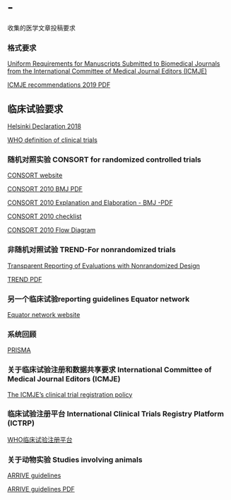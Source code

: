 # -
收集的医学文章投稿要求

### 格式要求

[Uniform Requirements for Manuscripts Submitted to Biomedical Journals from the International Committee of Medical Journal Editors (ICMJE)](http://www.icmje.org/recommendations/)

[ICMJE recommendations 2019 PDF](https://github.com/CharlieandDavid/medical-manuscript-requirement/blob/master/icmje-recommendations.pdf)

## 临床试验要求

[Helsinki Declaration 2018](https://www.wma.net/policies-post/wma-declaration-of-helsinki-ethical-principles-for-medical-research-involving-human-subjects/)

[WHO definition of clinical trials](https://www.who.int/ictrp/en/)

### 随机对照实验 CONSORT for randomized controlled trials 

[CONSORT website](http://www.consort-statement.org/)

[CONSORT 2010 BMJ PDF](https://github.com/CharlieandDavid/medical-manuscript-requirement/blob/master/CONSORT%202010%20Statement%20(BMJ).pdf)

[CONSORT 2010 Explanation and Elaboration - BMJ -PDF](https://github.com/CharlieandDavid/medical-manuscript-requirement/blob/master/CONSORT%202010%20Explanation%20and%20Elaboration%20-%20BMJ.pdf)

[CONSORT 2010 checklist](https://github.com/CharlieandDavid/medical-manuscript-requirement/blob/master/CONSORT%202010%20Checklist.pdf)

[CONSORT 2010 Flow Diagram](https://github.com/CharlieandDavid/medical-manuscript-requirement/blob/master/CONSORT%202010%20Flow%20Diagram.pdf)

### 非随机对照试验 TREND-For nonrandomized trials 

[Transparent Reporting of Evaluations with Nonrandomized Design](https://www.cdc.gov/trendstatement/index.html)

[TREND PDF](https://github.com/CharlieandDavid/medical-manuscript-requirement/blob/master/trendstatement_ajph_mar2004_trendstatement.pdf)

### 另一个临床试验reporting guidelines Equator network

[Equator network website](https://www.equator-network.org/reporting-guidelines/)


### 系统回顾

[PRISMA](http://www.prisma-statement.org/)



### 关于临床试验注册和数据共享要求 International Committee of Medical Journal Editors (ICMJE)

[The ICMJE’s clinical trial registration policy](http://www.icmje.org/recommendations/browse/publishing-and-editorial-issues/clinical-trial-registration.html)


###  临床试验注册平台 International Clinical Trials Registry Platform (ICTRP)

[WHO临床试验注册平台](https://www.who.int/ictrp/network/primary/en/)

### 关于动物实验 Studies involving animals

[ARRIVE guidelines](https://www.nc3rs.org.uk/arrive-guidelines)

[ARRIVE guidelines PDF](https://github.com/CharlieandDavid/medical-manuscript-requirement/blob/master/NC3Rs%20ARRIVE%20Guidelines%202013.pdf)







